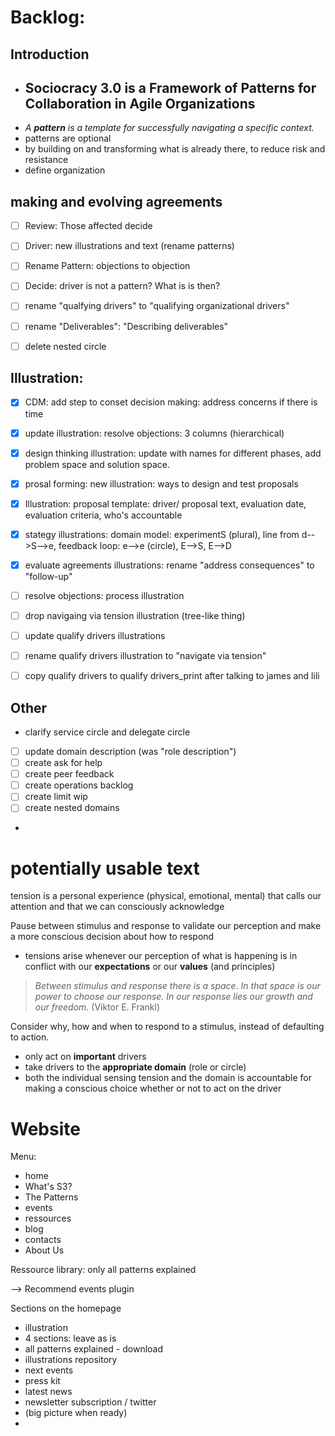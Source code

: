 # Backlog:

## Introduction

* ## Sociocracy 3.0 is a Framework of Patterns for Collaboration in Agile Organizations
* _A **pattern** is a template for successfully navigating a specific context._
* patterns are optional 
* by building on and transforming what is already there, to reduce risk and resistance
* define organization


## making and evolving agreements

* [ ] Review: Those affected decide
* [ ] Driver: new illustrations and text (rename patterns)
* [ ] Rename Pattern: objections to objection
* [ ] Decide: driver is not a pattern? What is is then?
* [ ] rename "qualfying drivers" to "qualifying organizational drivers"
* [ ] rename "Deliverables": "Describing deliverables"
* [ ] delete nested circle


## Illustration:

* [x] CDM: add step to conset decision making: address concerns if there is time
* [x] update illustration: resolve objections:  3 columns (hierarchical)
* [x] design thinking illustration: update with names for different phases, add problem space and solution space.
* [x] prosal forming: new illustration: ways to design and test proposals
* [x] Illustration: proposal template: driver/ proposal text, evaluation date, evaluation criteria, who's accountable
* [x] stategy illustrations: domain model: experimentS (plural), line from d-->S-->e, feedback loop: e-->e (circle), E-->S, E-->D
* [x] evaluate agreements illustrations: rename "address consequences" to "follow-up"
* [ ] resolve objections: process illustration
* [ ] drop navigaing via tension illustration (tree-like thing)
* [ ] update qualify drivers illustrations
* [ ] rename qualify drivers illustration to "navigate via tension"
* [ ] copy qualify drivers to qualify drivers_print after talking to james and lili



## Other 

* clarify service circle and delegate circle
* [ ] update domain description (was "role description")
* [ ] create ask for help
* [ ] create peer feedback
* [ ] create operations backlog
* [ ] create limit wip
* [ ] create nested domains
* 









# potentially usable text

tension is a personal experience (physical, emotional, mental) that calls our attention and that we can consciously acknowledge

Pause between stimulus and response to validate our perception and make a more conscious decision about how to respond

* tensions arise whenever our perception of what is happening is in conflict with our **expectations** or our **values** (and principles)
>_Between stimulus and response there is a space. In that space is our power to choose our response. In our response lies our growth and our freedom._ (Viktor E. Frankl)


Consider why, how and when to respond to a stimulus, instead of defaulting to action.


* only act on **important** drivers
* take drivers to the **appropriate domain** (role or circle)
* both the individual sensing tension and the domain is accountable for making a conscious choice whether or not to act on the driver




# Website 

Menu:

* home
* What's S3?
* The Patterns
* events
* ressources
* blog
* contacts
* About Us


Ressource library: only all patterns explained

--> Recommend events plugin

Sections on the homepage
* illustration 
* 4 sections: leave as is
* all patterns explained - download
* illustrations repository
* next events
* press kit 
* latest news
* newsletter subscription / twitter
* (big picture when ready)
* 






